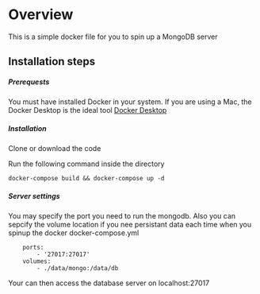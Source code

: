 # Overview
This is a simple docker file for you to spin up a MongoDB server

## Installation steps

##### Prerequests
You must have installed Docker in your system. If you are using a Mac, the Docker Desktop is the ideal tool [Docker Desktop](https://www.docker.com/products/docker-desktop)

##### Installation
Clone or download the code

Run the following command inside the directory
```
docker-compose build && docker-compose up -d
```

##### Server settings
You may specify the port you need to run the mongodb. Also you can sepcify the volume location if you nee persistant data each time when you spinup the docker
docker-compose.yml
```
    ports:
        - '27017:27017'
    volumes: 
        - ./data/mongo:/data/db
```
Your can then access the database server on localhost:27017
